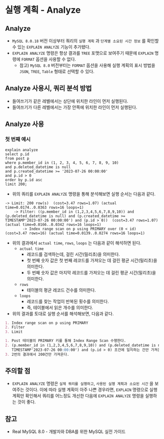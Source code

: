 # 실행 계획 - Analyze

## Analyze

- `MySQL 8.0.18` 버전 이상부터 쿼리의 `실행 계획` 과 `단계별 소요된 시간 정보` 를 확인할 수 있는 `EXPLAIN ANALYZE` 기능이 추가됐다.
- `EXPLAIN ANALYZE` 명령은 항상 결과를 `TREE` 포맷으로 보여주기 때문에 `EXPLAIN` 명령에 `FORMAT` 옵션을 사용할 수 없다.
    - 참고) `MySQL 8.0` 버전부터는 `FORMAT` 옵션을 사용해 실행 계획의 표시 방법을 `JSON`, `TREE`, `Table` 형태로 선택할 수 있다.

## Analyze 사용시, 쿼리 분석 방법

- 들여쓰기가 같은 레벨에서는 상단에 위치한 라인이 먼저 실행된다.
- 들여쓰기가 다른 레벨에서는 가장 안쪽에 위치한 라인이 먼저 실행된다.

## Analyze 사용

### 첫 번째 예시

```mysql
explain analyze
select p.id
from post p
where p.member_id in (1, 2, 3, 4, 5, 6, 7, 8, 9, 10)
and p.deleted_datetime is null
and p.created_datetime >= '2023-07-26 00:00:00'
and p.id > 0
order by p.id asc
limit 200;
```

- 위의 쿼리를 `EXPLAIN ANALYZE` 명령을 통해 분석해보면 실행 순서는 다음과 같다.

```
-> Limit: 200 row(s)  (cost=3.47 rows=1.07) (actual time=0.0174..0.0363 rows=16 loops=1)
    -> Filter: ((p.member_id in (1,2,3,4,5,6,7,8,9,10)) and (p.deleted_datetime is null) and (p.created_datetime >= TIMESTAMP'2023-07-26 00:00:00') and (p.id > 0))  (cost=3.47 rows=1.07) (actual time=0.0166..0.0342 rows=16 loops=1)
        -> Index range scan on p using PRIMARY over (0 < id)  (cost=3.47 rows=16) (actual time=0.0139..0.0274 rows=16 loops=1)
```

- 위의 결과에서 `actual time`, `rows`, `loops` 는 다음과 같이 해석하면 된다.
    - `actual time`
        - 레코드를 검색하는데, 걸린 시간(밀리초)을 의미한다.
        - 첫 번째 숫자 값은 첫 번째 레코드를 가져오는 데 걸린 평균 시간(밀리초)을 의미한다.
        - 두 번째 숫자 값은 마지막 레코드를 가져오는 데 걸린 평균 시간(밀리초)을 의미한다.
    - `rows`
        - 테이블의 평균 레코드 건수를 의미한다.
    - `loops`
        - 레코드를 찾는 작업이 반복된 횟수를 의미한다.
        - 즉, 테이블에서 읽은 개수를 의미한다.
- 위의 결과를 토대로 실행 순서를 해석해보면, 다음과 같다.

```markdown
1. Index range scan on p using PRIMARY
2. Filter
3. Limit
```

```markdown
1. Post 테이블의 PRIMARY 키를 통해 Index Range Scan 수행한다.
2. (p.member_id in (1,2,3,4,5,6,7,8,9,10)) and (p.deleted_datetime is null) and (p.created_datetime >=
   TIMESTAMP'2023-07-26 00:00:00') and (p.id > 0) 조건에 일치하는 건만 가져온다.
3. 2번의 결과에서 200건만 가져온다.
```

## 주의할 점

- `EXPLAIN ANALYZE` 명령은 `실제 쿼리를 실행하고`, `사용된 실행 계획과 소요된 시간` 을 보여주는 것이다. 이에 따라 실행 계획이 아주 나쁜 경우라면, `EXPLAIN` 명령으로 실행 계획만
  확인해서 쿼리를 어느정도 개선한 다음에 `EXPLAIN ANALYZE` 명령을 실행하는 것이 좋다.

## 참고

- Real MySQL 8.0 - 개발자와 DBA를 위한 MySQL 실전 가이드 
